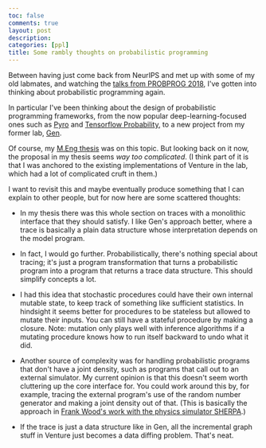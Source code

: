 ```yaml
---
toc: false
comments: true
layout: post
description:
categories: [ppl]
title: Some rambly thoughts on probabilistic programming
---
```


Between having just come back from NeurIPS and met up with some of my old
labmates, and watching the [talks from PROBPROG 2018][probprog], I've gotten
into thinking about probabilistic programming again.

[probprog]: https://www.youtube.com/playlist?list=PL_PW0E_Tf2qvXBEpl10Y39RULTN-ExzZQ

In particular I've been thinking about the design of probabilistic programming
frameworks, from the now popular deep-learning-focused ones such as [Pyro][pyro]
and [Tensorflow Probability][tfp], to a new project from my former lab,
[Gen][gen].

[pyro]: http://pyro.ai/
[tfp]: https://github.com/tensorflow/probability
[gen]: https://github.com/probcomp/Gen

Of course, my [M.Eng thesis][thesis] was on this topic. But looking back on it
now, the proposal in my thesis seems *way too complicated*. (I think part of it
is that I was anchored to the existing implementations of Venture in the lab,
which had a lot of complicated cruft in them.)

[thesis]: https://dspace.mit.edu/handle/1721.1/113160

I want to revisit this and maybe eventually produce something that I can explain
to other people, but for now here are some scattered thoughts:

- In my thesis there was this whole section on traces with a monolithic
  interface that they should satisfy. I like Gen's approach better, where a
  trace is basically a plain data structure whose interpretation depends on the
  model program.
  
- In fact, I would go further. Probabilistically, there's nothing special about
  tracing; it's just a program transformation that turns a probabilistic program
  into a program that returns a trace data structure. This should simplify
  concepts a lot.
  
- I had this idea that stochastic procedures could have their own internal
  mutable state, to keep track of something like sufficient statistics. In
  hindsight it seems better for procedures to be stateless but allowed to mutate
  their inputs. You can still have a stateful procedure by making a closure.
  Note: mutation only plays well with inference algorithms if a mutating
  procedure knows how to run itself backward to undo what it did.
  
- Another source of complexity was for handling probabilistic programs that
  don't have a joint density, such as programs that call out to an external
  simulator. My current opinion is that this doesn't seem worth cluttering up
  the core interface for. You could work around this by, for example, tracing
  the external program's use of the random number generator and making a joint
  density out of that. (This is basically the approach in [Frank Wood's work
  with the physics simulator SHERPA][sherpa].)

- If the trace is just a data structure like in Gen, all the incremental graph
  stuff in Venture just becomes a data diffing problem. That's neat.
    
[sherpa]: https://arxiv.org/pdf/1807.07706.pdf


